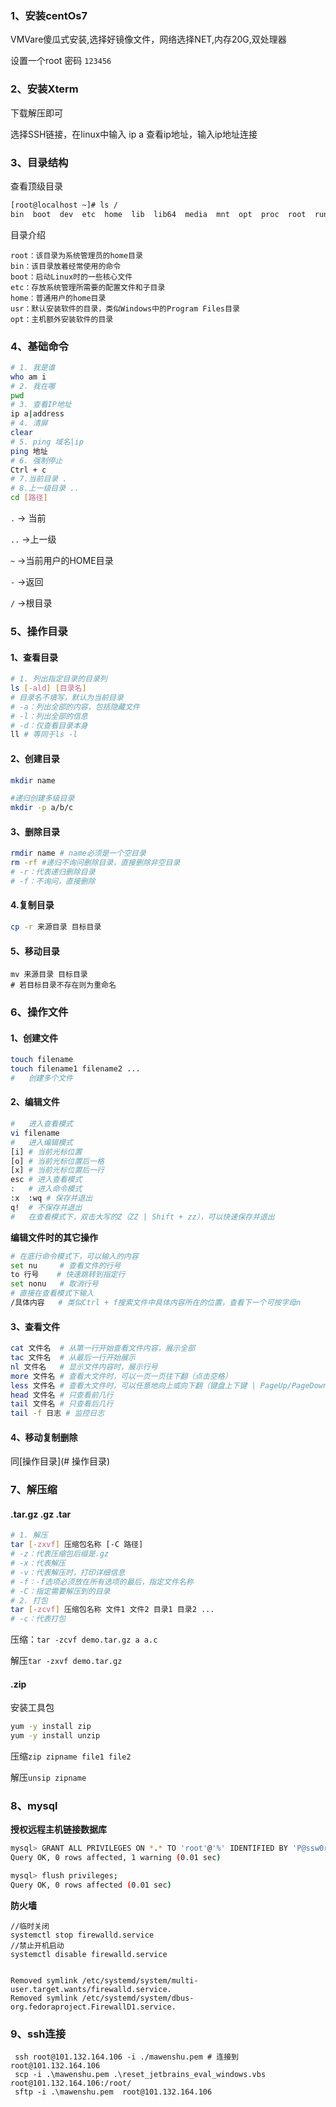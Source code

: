 ### 1、安装centOs7

VMVare傻瓜式安装,选择好镜像文件，网络选择NET,内存20G,双处理器

设置一个root 密码 `123456`

### 2、安装Xterm

下载解压即可

选择SSH链接，在linux中输入 ip a 查看ip地址，输入ip地址连接

### 3、目录结构

查看顶级目录

```sh
[root@localhost ~]# ls /
bin  boot  dev  etc  home  lib  lib64  media  mnt  opt  proc  root  run  sbin  srv  sys  tmp  usr  var
```

目录介绍

```properties
root：该目录为系统管理员的home目录
bin：该目录放着经常使用的命令
boot：启动Linux时的一些核心文件
etc：存放系统管理所需要的配置文件和子目录
home：普通用户的home目录
usr：默认安装软件的目录，类似Windows中的Program Files目录
opt：主机额外安装软件的目录
```

### 4、基础命令

```sh
# 1. 我是谁
who am i
# 2. 我在哪
pwd
# 3. 查看IP地址
ip a|address
# 4. 清屏
clear
# 5. ping 域名|ip
ping 地址
# 6. 强制停止
Ctrl + c
# 7.当前目录 .
# 8.上一级目录 ..
cd [路径]
```

`.` ->  当前

`..` ->上一级

`~` ->当前用户的HOME目录

`-` ->返回

`/` ->根目录

### 5、操作目录

#### 1、查看目录

```sh
# 1. 列出指定目录的目录列
ls [-ald] [目录名]
# 目录名不填写，默认为当前目录
# -a：列出全部的内容，包括隐藏文件
# -l：列出全部的信息
# -d：仅查看目录本身
ll # 等同于ls -l	
```

#### 2、创建目录

```sh
mkdir name

#递归创建多级目录
mkdir -p a/b/c
```

#### 3、删除目录

```sh
rmdir name # name必须是一个空目录
rm -rf #递归不询问删除目录，直接删除非空目录
# -r：代表递归删除目录
# -f：不询问，直接删除
```

#### 4.复制目录

```sh
cp -r 来源目录 目标目录 
```

#### 5、移动目录

```s6h
mv 来源目录 目标目录
# 若目标目录不存在则为重命名
```

### 6、操作文件

#### 1、创建文件

```sh
touch filename
touch filename1 filename2 ...
#	创建多个文件
```

#### 2、编辑文件

```sh
#	进入查看模式
vi filename
#	进入编辑模式
[i]	# 当前光标位置
[o]	# 当前光标位置后一格
[x] # 当前光标位置后一行
esc # 进入查看模式
:	# 进入命令模式
:x  :wq	# 保存并退出
q!	# 不保存并退出
#	在查看模式下，双击大写的Z（ZZ | Shift + zz），可以快速保存并退出
```

**编辑文件时的其它操作**

```sh
# 在底行命令模式下，可以输入的内容
set nu     # 查看文件的行号
to 行号    # 快速跳转到指定行
set nonu   # 取消行号
# 直接在查看模式下输入
/具体内容   # 类似Ctrl + f搜索文件中具体内容所在的位置，查看下一个可按字母n
```

#### 3、查看文件

```sh
cat 文件名  # 从第一行开始查看文件内容，展示全部
tac 文件名  # 从最后一行开始展示
nl 文件名   # 显示文件内容时，展示行号
more 文件名 # 查看大文件时，可以一页一页往下翻（点击空格）
less 文件名 # 查看大文件时，可以任意地向上或向下翻（键盘上下键 | PageUp/PageDown）
head 文件名 # 只查看前几行
tail 文件名 # 只查看后几行
tail -f 日志 # 监控日志
```

#### 4、移动复制删除

同[操作目录](# 操作目录)

### 7、解压缩

#### .tar.gz .gz .tar

```sh
# 1. 解压
tar [-zxvf] 压缩包名称 [-C 路径]
# -z：代表压缩包后缀是.gz
# -x：代表解压
# -v：代表解压时，打印详细信息
# -f：-f选项必须放在所有选项的最后，指定文件名称
# -C：指定需要解压到的目录
# 2. 打包
tar [-zcvf] 压缩包名称 文件1 文件2 目录1 目录2 ...
# -c：代表打包
```

压缩：`tar -zcvf demo.tar.gz a a.c`

解压`tar -zxvf demo.tar.gz`

#### .zip

安装工具包

```sh
yum -y install zip
yum -y install unzip
```

压缩`zip zipname file1 file2`

解压`unsip zipname`

### 8、mysql

**授权远程主机链接数据库**

```sh
mysql> GRANT ALL PRIVILEGES ON *.* TO 'root'@'%' IDENTIFIED BY 'P@ssw0rd' WITH GRANT OPTION;
Query OK, 0 rows affected, 1 warning (0.01 sec)

mysql> flush privileges;
Query OK, 0 rows affected (0.01 sec)
```

**防火墙**

```
//临时关闭
systemctl stop firewalld.service
//禁止开机启动
systemctl disable firewalld.service


Removed symlink /etc/systemd/system/multi-user.target.wants/firewalld.service.
Removed symlink /etc/systemd/system/dbus-org.fedoraproject.FirewallD1.service.
```

### 9、ssh连接

```shell
 ssh root@101.132.164.106 -i ./mawenshu.pem # 连接到root@101.132.164.106
 scp -i .\mawenshu.pem .\reset_jetbrains_eval_windows.vbs root@101.132.164.106:/root/
 sftp -i .\mawenshu.pem  root@101.132.164.106
```

